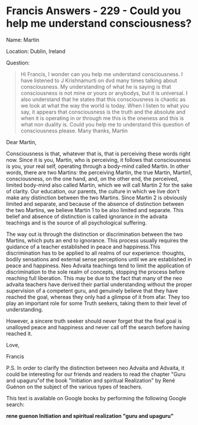 # Francis Answers - 229 - Could you help me understand consciousness? 

Name: Martin 

Location: Dublin, Ireland 

Question:

>Hi Francis, I wonder can you help me understand consciousness. I have listened to J Krishnamurti on dvd many times talking about consciousness. My understanding of what he is saying is that consciousness is not mine or yours or anybodys, but it is universal. I also understand that he states that this consciousness is chaotic as we look at what the way the world is today. When I listen to what you say, it appears that consciousness is the truth and the absolute and when it is operating in or through me this is the oneness and this is what non duality is. Could you help me to understand this question of consciousness please. Many thanks, Martin

Dear Martin,

Consciousness is that, whatever that is, that is perceiving these words right now. Since it is you, Martin, who is perceiving, it follows that consciousness is you, your real self, operating through a body-mind called Martin. In other words, there are two Martins: the perceiving Martin, the true Martin, Martin1, consciousness, on the one hand, and, on the other end, the perceived, limited body-mind also called Martin, which we will call Martin 2 for the sake of clarity. Our education, our parents, the culture in which we live don't make any distinction between the two Martins. Since Martin 2 is obviously limited and separate, and because of the absence of distinction between the two Martins, we believe Martin 1 to be also limited and separate. This belief and absence of distinction is called ignorance in the advaita teachings and is the source of all psychological suffering.

The way out is through the distinction or discrimination between the two Martins, which puts an end to ignorance. This process usually requires the guidance of a teacher established in peace and happiness.This discrimination has to be applied to all realms of our experience: thoughts, bodily sensations and external sense perceptions until we are established in peace and happiness. Neo Advaita teachings tend to limit the application of discrimination to the sole realm of concepts, stopping the process before reaching full liberation. This may be due to the fact that many of the neo advaita teachers have derived their partial understanding without the proper supervision of a competent guru, and genuinely believe that they have reached the goal, whereas they only had a glimpse of it from afar. They too play an important role for some Truth seekers, taking them to their level of understanding.

However, a sincere truth seeker should never forget that the final goal is unalloyed peace and happiness and never call off the search before having reached it.

Love,

Francis

P.S. In order to clarify the distinction between neo Advaita and Advaita, it could be interesting for our friends and readers to read the chapter "Guru and upaguru"of the book "Initiation and spiritual Realization" by René Guénon on the subject of the various types of teachers.

This text is available on Google books by performing the following Google search:

**rene guenon Initiation and spiritual realization "guru and upaguru"**

